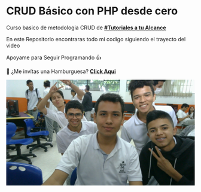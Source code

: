 # CRUD Básico con PHP desde cero

Curso basico de metodologia CRUD de **[#Tutoriales a tu Alcance](https://www.youtube.com/watch?v=gQT0Ch2o8J0&list=PLEbpWR0TUWTZN1KMD2OfYZRxetOCZwXtZ)**

En este Repositorio encontraras todo mi codigo siguiendo el trayecto del video

Apoyame para Seguir Programando 👍

🍔 ¿Me invítas una Hamburguesa? **[Click Aqui](https://www.paypal.com/paypalme/JesusHome1404)**

![Banda](img/Banda.jpg)

